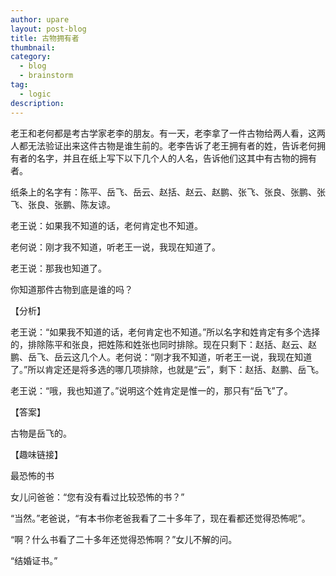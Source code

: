 ```yaml
---
author: upare
layout: post-blog
title: 古物拥有者
thumbnail:
category:
  - blog
  - brainstorm
tag:
  - logic
description: 
---
```

老王和老何都是考古学家老李的朋友。有一天，老李拿了一件古物给两人看，这两人都无法验证出来这件古物是谁生前的。老李告诉了老王拥有者的姓，告诉老何拥有者的名字，并且在纸上写下以下几个人的人名，告诉他们这其中有古物的拥有者。

纸条上的名字有：陈平、岳飞、岳云、赵括、赵云、赵鹏、张飞、张良、张鹏、张飞、张良、张鹏、陈友谅。

老王说：如果我不知道的话，老何肯定也不知道。

老何说：刚才我不知道，听老王一说，我现在知道了。

老王说：那我也知道了。

你知道那件古物到底是谁的吗？

【分析】

老王说：“如果我不知道的话，老何肯定也不知道。”所以名字和姓肯定有多个选择的，排除陈平和张良，把姓陈和姓张也同时排除。现在只剩下：赵括、赵云、赵鹏、岳飞、岳云这几个人。老何说：“刚才我不知道，听老王一说，我现在知道了。”所以肯定还是将多选的哪几项排除，也就是“云”，剩下：赵括、赵鹏、岳飞。

老王说：“哦，我也知道了。”说明这个姓肯定是惟一的，那只有“岳飞”了。

【答案】

古物是岳飞的。

【趣味链接】

最恐怖的书

女儿问爸爸：“您有没有看过比较恐怖的书？”

“当然。”老爸说，“有本书你老爸我看了二十多年了，现在看都还觉得恐怖呢”。

“啊？什么书看了二十多年还觉得恐怖啊？”女儿不解的问。

“结婚证书。”